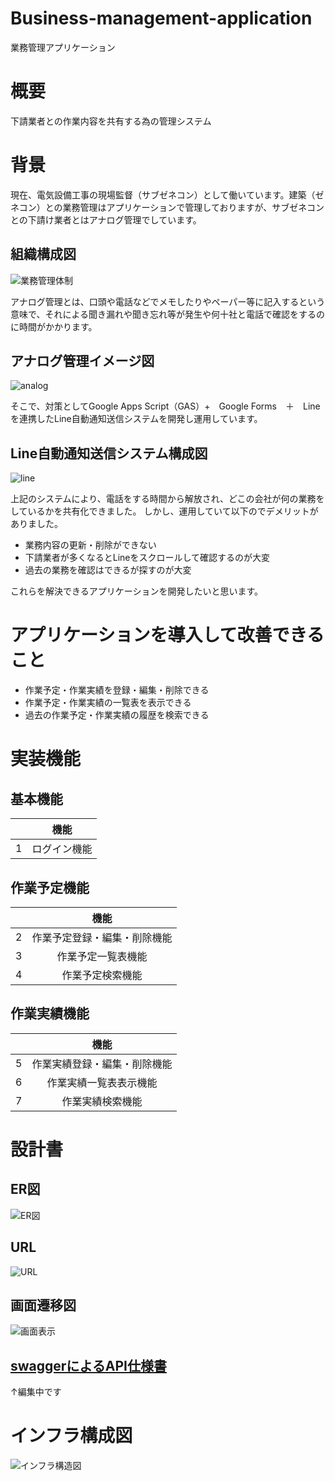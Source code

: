# Business-management-application
業務管理アプリケーション

# 概要
下請業者との作業内容を共有する為の管理システム

# 背景
現在、電気設備工事の現場監督（サブゼネコン）として働いています。建築（ゼネコン）との業務管理はアプリケーションで管理しておりますが、サブゼネコンとの下請け業者とはアナログ管理でしています。


<h2> 組織構成図 </h2>
  
![業務管理体制](https://user-images.githubusercontent.com/90845405/197956867-5e2f7fb5-2304-4661-b943-a199945303c8.jpg)

アナログ管理とは、口頭や電話などでメモしたりやペーパー等に記入するという意味で、それによる聞き漏れや聞き忘れ等が発生や何十社と電話で確認をするのに時間がかかります。


<h2>アナログ管理イメージ図 </h2>

![analog](https://user-images.githubusercontent.com/90845405/197953637-df706a90-57e0-4cfa-b8be-838ff5170d64.jpg)

そこで、対策としてGoogle Apps Script（GAS）+　Google Forms　＋　Lineを連携したLine自動通知送信システムを開発し運用しています。


<h2> Line自動通知送信システム構成図 </h2>

![line](https://user-images.githubusercontent.com/90845405/197954691-cb1dbcda-2167-4ea3-898a-2f76a6a079bd.jpg)

上記のシステムにより、電話をする時間から解放され、どこの会社が何の業務をしているかを共有化できました。
しかし、運用していて以下のでデメリットがありました。

* 業務内容の更新・削除ができない
* 下請業者が多くなるとLineをスクロールして確認するのが大変
* 過去の業務を確認はできるが探すのが大変

これらを解決できるアプリケーションを開発したいと思います。

# アプリケーションを導入して改善できること

* 作業予定・作業実績を登録・編集・削除できる
* 作業予定・作業実績の一覧表を表示できる
* 過去の作業予定・作業実績の履歴を検索できる

# 実装機能

## 基本機能

| | 機能 | 
| :---: | :---: | 
| 1 | ログイン機能 | 

## 作業予定機能

| | 機能 | 
| :---: | :---: | 
| 2 | 作業予定登録・編集・削除機能 | 
| 3 | 作業予定一覧表機能 | 
| 4 | 作業予定検索機能 | 

## 作業実績機能

| | 機能 | 
| :---: | :---: | 
| 5 | 作業実績登録・編集・削除機能 | 
| 6 | 作業実績一覧表表示機能 | 
| 7 | 作業実績検索機能 | 



# 設計書

<h2>ER図</h2>

![ER図](https://user-images.githubusercontent.com/90845405/199746593-49889dfe-3286-4bc7-9a32-5998363f2e1c.jpg)



<h2>URL</h2>

![URL](https://user-images.githubusercontent.com/90845405/199773221-0c42c9ed-8630-4a37-be0c-daa026e099f9.jpg)

<h2>画面遷移図</h2>

![画面表示](https://user-images.githubusercontent.com/90845405/199773534-457ce0e6-d1ec-47f7-9337-8b8630006ead.jpg)


## [swaggerによるAPI仕様書](https://tomoroltuto.github.io/Business-management/dist/index.html) 
↑編集中です



# インフラ構成図

![インフラ構造図](https://user-images.githubusercontent.com/90845405/199517942-1ded7b5b-f4ba-4167-9397-24f2c8f72866.jpg)
